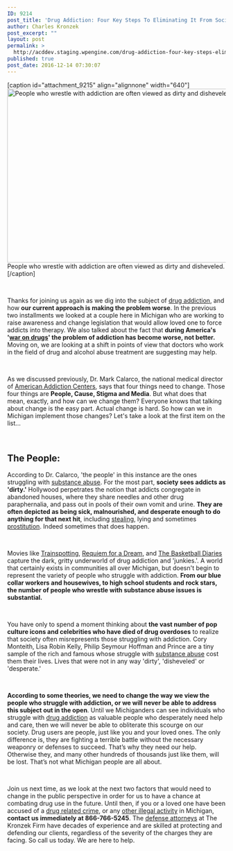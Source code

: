 ```yaml
---
ID: 9214
post_title: 'Drug Addiction: Four Key Steps To Eliminating It From Society (Part 1)'
author: Charles Kronzek
post_excerpt: ""
layout: post
permalink: >
  http://acddev.staging.wpengine.com/drug-addiction-four-key-steps-eliminating-society-part-1.html
published: true
post_date: 2016-12-14 07:30:07
---
```

[caption id="attachment_9215" align="alignnone" width="640"]<img class="size-large wp-image-9215" src="http://acddev.staging.wpengine.com/wp-content/uploads/2016/12/canstockphoto9773256-1024x642.jpg" alt="People who wrestle with addiction are often viewed as dirty and  disheveled. " width="640" height="401" /> People who wrestle with addiction are often viewed as dirty and disheveled.[/caption]

&nbsp;

<span style="font-weight: 400;">Thanks for joining us again as we dig into the subject of </span><a href="http://acddev.staging.wpengine.com/heroin.html" target="_blank"><span style="font-weight: 400;">drug addiction</span></a><span style="font-weight: 400;">, and how </span><b>our current approach is making the problem worse</b><span style="font-weight: 400;">. In the previous two installments we looked at a couple here in Michigan who are working to raise awareness and change legislation that would allow loved one to force addicts into therapy. We also talked about the fact that </span><b>during America's '</b><a href="http://acddev.staging.wpengine.com/marijuana.html" target="_blank"><b>war on drugs</b></a><b>' the problem of addiction has become worse, not better.</b><span style="font-weight: 400;"> Moving on, we are looking at a shift in points of view that doctors who work in the field of drug and alcohol abuse treatment are suggesting may help.</span>

&nbsp;

<span style="font-weight: 400;">As we discussed previously, Dr. Mark Calarco, the national medical director of </span><a href="http://americanaddictioncenters.org/branding/?keyword=american%20addiction%20centers&amp;matchtype=e&amp;device=c&amp;utm_medium=cpc&amp;k_clickid=a6bbe2fb-64e0-4e99-8ef4-8a1c85d903be&amp;utm_campaign=Branding%20-%202016&amp;utm_source=google&amp;gclid=Cj0KEQiA1b7CBRDjmIPL4u-Zy6gBEiQAsJhTMPHDDU4sUcKsxRc757dXzGQTzhddaIToIw-64SDvvmEaAiWD8P8HAQ" target="_blank"><span style="font-weight: 400;">American Addiction Centers</span></a><span style="font-weight: 400;">, says that four things need to change. Those four things are </span><b>People, Cause, Stigma and Media</b><span style="font-weight: 400;">. But what does that mean, exactly, and how can we change them? Everyone knows that talking about change is the easy part. Actual change is hard. So how can we in Michigan implement those changes? Let's take a look at the first item on the list…</span>

&nbsp;
<h2><b>The People:</b></h2>
<span style="font-weight: 400;">According to Dr. Calarco, 'the people' in this instance are the ones struggling with </span><a href="http://acddev.staging.wpengine.com/vicodin.html" target="_blank"><span style="font-weight: 400;">substance abuse</span></a><span style="font-weight: 400;">. For the most part, </span><b>society sees addicts as 'dirty.'</b><span style="font-weight: 400;"> Hollywood perpetrates the notion that addicts congregate in abandoned houses, where they share needles and other drug paraphernalia, and pass out in pools of their own vomit and urine. </span><b>They are often depicted as being sick, malnourished, and desperate enough to do anything for that next hit</b><span style="font-weight: 400;">, including </span><a href="http://acddev.staging.wpengine.com/michigan-larceny-attorney-larceny-building-lawyers.html" target="_blank"><span style="font-weight: 400;">stealing</span></a><span style="font-weight: 400;">, lying and sometimes </span><a href="http://www.sexcrimeattorneys.com/michigan/sex-crimes/prostitution" target="_blank"><span style="font-weight: 400;">prostitution</span></a><span style="font-weight: 400;">. Indeed sometimes that does happen. </span>

&nbsp;

<span style="font-weight: 400;">Movies like </span><a href="http://www.imdb.com/title/tt0117951/" target="_blank"><span style="font-weight: 400;">Trainspotting</span></a><span style="font-weight: 400;">, </span><a href="http://www.imdb.com/title/tt0180093/" target="_blank"><span style="font-weight: 400;">Requiem for a Dream</span></a><span style="font-weight: 400;">, and </span><a href="http://www.imdb.com/title/tt0112461/" target="_blank"><span style="font-weight: 400;">The Basketball Diaries</span></a><span style="font-weight: 400;"> capture the dark, gritty underworld of drug addiction and 'junkies.'. A world that certainly exists in communities all over Michigan, but doesn't begin to represent the variety of people who struggle with addiction. </span><b>From our blue collar workers and housewives, to high school students and rock stars, the number of people who wrestle with substance abuse issues is substantial. </b>

&nbsp;

<span style="font-weight: 400;">You have only to spend a moment thinking about </span><b>the vast number of pop culture icons and celebrities who have died of drug overdoses</b><span style="font-weight: 400;"> to realize that society often misrepresents those struggling with addiction. Cory Monteith, Lisa Robin Kelly, Philip Seymour Hoffman and Prince are a tiny sample of the rich and famous whose struggle with </span><a href="http://acddev.staging.wpengine.com/cocaine.html" target="_blank"><span style="font-weight: 400;">substance abuse</span></a><span style="font-weight: 400;"> cost them their lives. Lives that were not in any way 'dirty', 'disheveled' or 'desperate.' </span>

&nbsp;

<b>According to some theories, we need to change the way we view the people who struggle with addiction, or we will never be able to address this subject out in the open</b><span style="font-weight: 400;">. Until we Michiganders can see individuals who struggle with </span><a href="http://acddev.staging.wpengine.com/prescription-drug-abuse.html" target="_blank"><span style="font-weight: 400;">drug addiction</span></a><span style="font-weight: 400;"> as valuable people who desperately need help and care, then we will never be able to obliterate this scourge on our society. Drug users are people, just like you and your loved ones. The only difference is, they are fighting a terrible battle without the necessary weaponry or defenses to succeed. That’s why they need our help. Otherwise they, and many other hundreds of thousands just like them, will be lost. That’s not what Michigan people are all about. </span>

&nbsp;

<span style="font-weight: 400;">Join us next time, as we look at the next two factors that would need to change in the public perspective in order for us to have a chance at combating drug use in the future. Until then, if you or a loved one have been accused of a </span><a href="http://acddev.staging.wpengine.com/drug-charges.html" target="_blank"><span style="font-weight: 400;">drug related crime</span></a><span style="font-weight: 400;">, or any </span><a href="http://acddev.staging.wpengine.com/" target="_blank"><span style="font-weight: 400;">other illegal activity</span></a><span style="font-weight: 400;"> in Michigan, </span><b>contact us immediately at 866-766-5245</b><span style="font-weight: 400;">. The </span><a href="http://acddev.staging.wpengine.com/trial-attorneys.html" target="_blank"><span style="font-weight: 400;">defense attorneys</span></a><span style="font-weight: 400;"> at The Kronzek Firm have decades of experience and are skilled at protecting and defending our clients, regardless of the severity of the charges they are facing. So call us today. We are here to help.</span>

&nbsp;